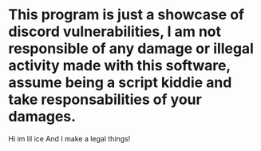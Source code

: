 # This program is just a showcase of discord vulnerabilities, I am not responsible of any damage or illegal activity made with this software, assume being a script kiddie and take responsabilities of your damages.
Hi im lil ice And I make a legal things!
